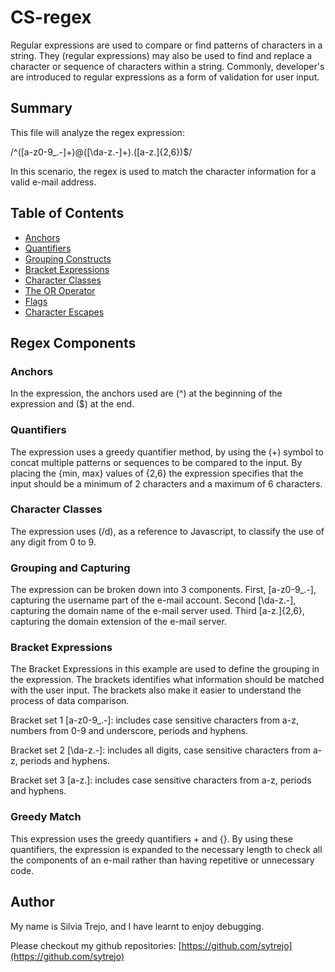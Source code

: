 # CS-regex

Regular expressions are used to compare or find patterns of characters in a string. They (regular expressions) may also be used to find and replace a character or sequence of characters within a string. Commonly, developer's are introduced to regular expressions as a form of validation for user input.  

## Summary
 This file will analyze the regex expression:

 /^([a-z0-9_\.-]+)@([\da-z\.-]+)\.([a-z\.]{2,6})$/
 
 In this scenario, the regex is used to match the character information for a valid e-mail address.

## Table of Contents

- [Anchors](#anchors)
- [Quantifiers](#quantifiers)
- [Grouping Constructs](#grouping-constructs)
- [Bracket Expressions](#bracket-expressions)
- [Character Classes](#character-classes)
- [The OR Operator](#the-or-operator)
- [Flags](#flags)
- [Character Escapes](#character-escapes)

## Regex Components

### Anchors

In the expression, the anchors used are (^) at the beginning of the expression and ($) at the end.

### Quantifiers

The expression uses a greedy quantifier method, by using the (+) symbol to concat multiple patterns or sequences to be compared to the input. By placing the {min, max} values of {2,6} the expression specifies that the input should be a minimum of 2 characters and a maximum of 6 characters.


### Character Classes

The expression uses (/d), as a reference to Javascript, to classify the use of any digit from 0 to 9.


### Grouping and Capturing 

The expression can be broken down into 3 components. First, [a-z0-9_\.-], capturing the username part of the e-mail account. Second [\da-z\.-], capturing the domain name of the e-mail server used. Third [a-z\.]{2,6}, capturing the domain extension of the e-mail server. 

### Bracket Expressions

The Bracket Expressions in this example are used to define the grouping in the expression. The brackets identifies what information should be matched with the user input. The brackets also make it easier to understand the process of data comparison. 

Bracket set 1 [a-z0-9_\.-]: includes case sensitive characters from a-z, numbers from 0-9 and underscore, periods and hyphens.

Bracket set 2 [\da-z\.-]: includes all digits, case sensitive characters from a-z, periods and hyphens.

Bracket set 3 [a-z\.]: includes case sensitive characters from a-z, periods and hyphens.

### Greedy Match

This expression uses the greedy quantifiers + and {}. By using these quantifiers, the expression is expanded to the necessary length to check all the components of an e-mail rather than having repetitive or unnecessary code.

## Author

My name is Silvia Trejo, and I have learnt to enjoy debugging.

Please checkout my github repositories: [https://github.com/sytrejo](https://github.com/sytrejo)